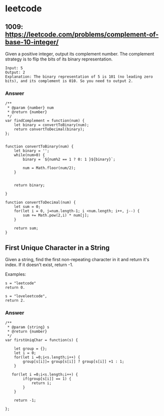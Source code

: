# leetcode

## 1009: https://leetcode.com/problems/complement-of-base-10-integer/

Given a positive integer, output its complement number. The complement strategy is to flip the bits of its binary representation.

```
Input: 5
Output: 2
Explanation: The binary representation of 5 is 101 (no leading zero bits), and its complement is 010. So you need to output 2.

```
### Answer

```
/**
 * @param {number} num
 * @return {number}
 */
var findComplement = function(num) {
    let binary = convertToBinary(num);
    return convertToDecimal(binary);
};


function convertToBinary(num) {
    let binary = '';
    while(num>0) {
        binary = `${num%2 == 1 ? 0: 1 }${binary}`;
        
        num = Math.floor(num/2);
    }
    
    
    return binary;

}

function convertToDecimal(num) {
    let sum = 0;
    for(let i = 0, j=num.length-1; i <num.length; i++, j--) {
        sum += Math.pow(2,i) * num[j]; 
    }
    
    return sum;
}

```
## First Unique Character in a String

Given a string, find the first non-repeating character in it and return it's index. If it doesn't exist, return -1.

Examples:

```
s = "leetcode"
return 0.

s = "loveleetcode",
return 2.
```

### Answer

```
/**
 * @param {string} s
 * @return {number}
 */
var firstUniqChar = function(s) {
    
    let group = {};
    let i = 0;
    for(let i =0;i<s.length;i++) {
        group[s[i]]= group[s[i]] ? group[s[i]] +1 : 1; 
    }
    
   for(let i =0;i<s.length;i++) {
        if(group[s[i]] == 1) {
            return i;
        }   
    }
    
    return -1;

};

```
